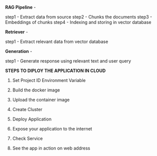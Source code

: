 **RAG Pipeline** -

step1 - Extract data from source
step2 - Chunks the documents
step3 - Embeddings of chunks
step4 - Indexing and storing in vector database

**Retriever** -

step1 - Extract relevant data from vector database

**Generation** -

step1 - Generate response using relevant text and user query



**STEPS TO DIPLOY THE APPLICATION IN CLOUD**

1)  Set Project ID Environment Variable

2) Build the docker image

3) Upload the container image

4) Create Cluster

5) Deploy Application

6) Expose your application to the internet

7) Check Service

8) See the app in action on web address
